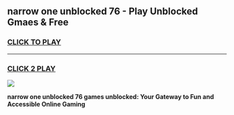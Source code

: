 
## narrow one unblocked 76 - Play Unblocked Gmaes & Free
<h3>
<a href="https://news.freeplayer.one?title=narrow_one_unblocked_76&ref=23F">CLICK TO PLAY</a></h3>
<hr>

<h3>
<a href="https://news.freeplayer.one?title=narrow_one_unblocked_76&ref=23F">CLICK 2 PLAY</a>
  
</h3>

<a href="https://news.freeplayer.one?title=narrow_one_unblocked_76&ref=23F/"><img src="https://clearcache.store/games.png"></a>


**narrow one unblocked 76 games unblocked: Your Gateway to Fun and Accessible Online Gaming**
